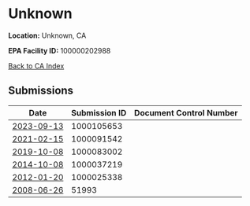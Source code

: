 # Unknown

**Location:** Unknown, CA

**EPA Facility ID:** 100000202988

[Back to CA Index](../../index.md)

## Submissions

| Date | Submission ID | Document Control Number |
|------|--------------|-------------------------|
| [2023-09-13](submissions/1000105653.md) | 1000105653 |  |
| [2021-02-15](submissions/1000091542.md) | 1000091542 |  |
| [2019-10-08](submissions/1000083002.md) | 1000083002 |  |
| [2014-10-08](submissions/1000037219.md) | 1000037219 |  |
| [2012-01-20](submissions/1000025338.md) | 1000025338 |  |
| [2008-06-26](submissions/51993.md) | 51993 |  |
